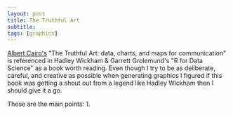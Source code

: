 ```yaml
---
layout: post
title: The Truthful Art
subtitle:  
tags: [graphics]
---
```


[Albert Cairo's](http://www.thefunctionalart.com/) "The Truthful Art:  data, charts, and maps for communication" is referenced in Hadley Wickham & Garrett Grolemund's "R for Data Science" as a book worth reading.  Even though I try to be as deliberate, careful, and creative as possible when generating graphics I figured if this book was getting a shout out from a legend like Hadley Wickham then I should give it a go.  

These are the main points:
1.  


